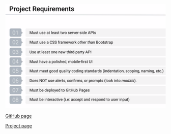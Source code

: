 


![tes](/assets/screen_shot.png)


[GitHub page](https://khantatyana.github.io/Project-1/)


[Project page](https://github.com/users/khantatyana/projects/1)
